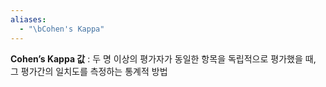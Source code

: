 ```yaml
---
aliases:
  - "\bCohen's Kappa"
---
```

**Cohen’s Kappa 값** : 두 명 이상의 평가자가 동일한 항목을 독립적으로 평가했을 때, 그 평가간의 일치도를 측정하는 통계적 방법